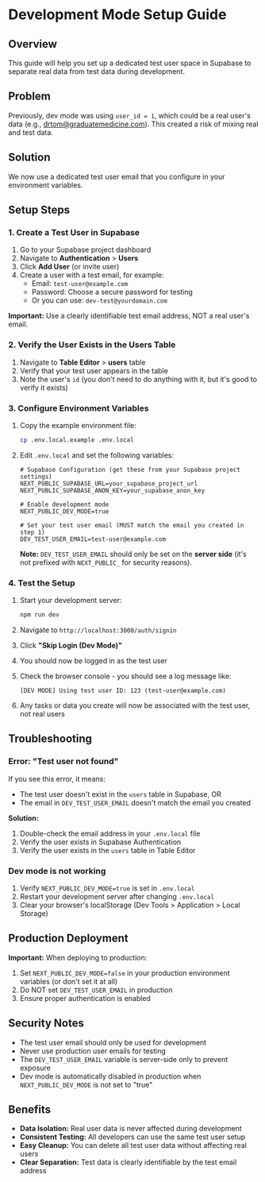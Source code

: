 # Development Mode Setup Guide

## Overview

This guide will help you set up a dedicated test user space in Supabase to separate real data from test data during development.

## Problem

Previously, dev mode was using `user_id = 1`, which could be a real user's data (e.g., drtom@graduatemedicine.com). This created a risk of mixing real and test data.

## Solution

We now use a dedicated test user email that you configure in your environment variables.

## Setup Steps

### 1. Create a Test User in Supabase

1. Go to your Supabase project dashboard
2. Navigate to **Authentication** > **Users**
3. Click **Add User** (or invite user)
4. Create a user with a test email, for example:
   - Email: `test-user@example.com`
   - Password: Choose a secure password for testing
   - Or you can use: `dev-test@yourdomain.com`

**Important:** Use a clearly identifiable test email address, NOT a real user's email.

### 2. Verify the User Exists in the Users Table

1. Navigate to **Table Editor** > **users** table
2. Verify that your test user appears in the table
3. Note the user's `id` (you don't need to do anything with it, but it's good to verify it exists)

### 3. Configure Environment Variables

1. Copy the example environment file:
   ```bash
   cp .env.local.example .env.local
   ```

2. Edit `.env.local` and set the following variables:

   ```env
   # Supabase Configuration (get these from your Supabase project settings)
   NEXT_PUBLIC_SUPABASE_URL=your_supabase_project_url
   NEXT_PUBLIC_SUPABASE_ANON_KEY=your_supabase_anon_key

   # Enable development mode
   NEXT_PUBLIC_DEV_MODE=true

   # Set your test user email (MUST match the email you created in step 1)
   DEV_TEST_USER_EMAIL=test-user@example.com
   ```

   **Note:** `DEV_TEST_USER_EMAIL` should only be set on the **server side** (it's not prefixed with `NEXT_PUBLIC_` for security reasons).

### 4. Test the Setup

1. Start your development server:
   ```bash
   npm run dev
   ```

2. Navigate to `http://localhost:3000/auth/signin`

3. Click **"Skip Login (Dev Mode)"**

4. You should now be logged in as the test user

5. Check the browser console - you should see a log message like:
   ```
   [DEV MODE] Using test user ID: 123 (test-user@example.com)
   ```

6. Any tasks or data you create will now be associated with the test user, not real users

## Troubleshooting

### Error: "Test user not found"

If you see this error, it means:
- The test user doesn't exist in the `users` table in Supabase, OR
- The email in `DEV_TEST_USER_EMAIL` doesn't match the email you created

**Solution:**
1. Double-check the email address in your `.env.local` file
2. Verify the user exists in Supabase Authentication
3. Verify the user exists in the `users` table in Table Editor

### Dev mode is not working

1. Verify `NEXT_PUBLIC_DEV_MODE=true` is set in `.env.local`
2. Restart your development server after changing `.env.local`
3. Clear your browser's localStorage (Dev Tools > Application > Local Storage)

## Production Deployment

**Important:** When deploying to production:

1. Set `NEXT_PUBLIC_DEV_MODE=false` in your production environment variables (or don't set it at all)
2. Do NOT set `DEV_TEST_USER_EMAIL` in production
3. Ensure proper authentication is enabled

## Security Notes

- The test user email should only be used for development
- Never use production user emails for testing
- The `DEV_TEST_USER_EMAIL` variable is server-side only to prevent exposure
- Dev mode is automatically disabled in production when `NEXT_PUBLIC_DEV_MODE` is not set to "true"

## Benefits

- **Data Isolation:** Real user data is never affected during development
- **Consistent Testing:** All developers can use the same test user setup
- **Easy Cleanup:** You can delete all test user data without affecting real users
- **Clear Separation:** Test data is clearly identifiable by the test email address
